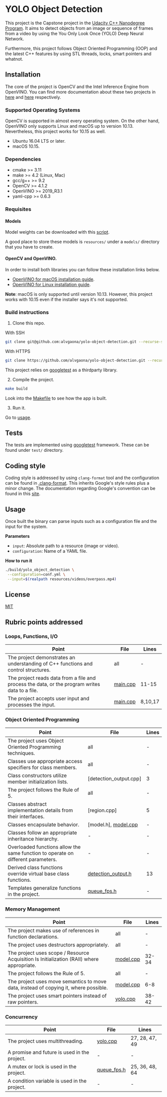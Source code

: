 # YOLO Object Detection

This project is the Capstone project in the [Udacity C++ Nanodegree Program][C++ Nanodegree].
It aims to detect objects from an image or sequence of frames from a video by using the You Only Look Once (YOLO) Deep Neural Network.

Furthermore, this project follows Object Oriented Programming (OOP) and the latest C++ features by using
STL threads, locks, smart pointers and whatnot.

## Installation

The core of the project is OpenCV and the Intel Inference Engine from OpenVINO.
You can find more documentation about these two projects in [here][OpenCV] and [here][OpenVINO] respectively.

### Supported Operating Systems

OpenCV is supported in almost every operating system. On the other hand, OpenVINO only supports Linux and 
macOS up to version 10.13. Nevertheless, this project works for 10.15 as well.

- Ubuntu 16.04 LTS or later.
- macOS 10.15.

### Dependencies

- cmake >= 3.11
- make >= 4.2 (Linux, Mac)
- gcc/g++ >= 9.2
- OpenCV >= 4.1.2
- OpenVINO >= 2019_R3.1
- yaml-cpp >= 0.6.3

### Requisites

#### Models

Model weights can be downloaded with this [script][Models downloader].

A good place to store these models is `resources/` under a `models/` directory that you have to create.

#### OpenCV and OpenVINO.

In order to install both libraries you can follow these installation links below.

- [OpenVINO for macOS installation guide][OpenVINO for macOS].
- [OpenVINO for Linux installation guide][OpenVINO for Linux].

**Note**: macOS is only supported until version 10.13. However, this project works with 10.15 even if the installer says it's not supported.

### Build instructions

1. Clone this repo.

With SSH

```bash
git clone git@github.com:alvgaona/yolo-object-detection.git --recurse-submodules
```

With HTTPS

```bash
git clone https://github.com/alvgaona/yolo-object-detection.git --recurse-submodules
```

This project relies on [googletest][Google Test] as a thirdparty library.

2. Compile the project.

```bash
make build
```

Look into the [Makefile][Makefile] to see how the app is built.

3. Run it.

Go to [usage](#usage).

## Tests

The tests are implemented using [googletest][Google Test] framework.
These can be found under `test/` directory.

## Coding style

Coding style is addressed by using `clang-format` tool and the configuration can be found in [.clang-format].
This inherits Google's style rules plus a minor change.
The documentation regarding Google's convention can be found in this [site][Google C++ Style Guide].

## Usage

Once built the binary can parse inputs such as a configuration file and the input for the
system.

**Parameters**

* `input`: Absolute path to a resource (image or video).
* `configuration`: Name of a YAML file.

**How to run it**

```bash
./build/yolo_object_detection \
 --configuration=conf.yml \
 --input=$(realpath resources/videos/overpass.mp4)
```

## License

[MIT][MIT]

## Rubric points addressed

### Loops, Functions, I/O

| Point                                                                                          | File       | Lines          |
|------------------------------------------------------------------------------------------------|------------|----------------|
| The project demonstrates an understanding of C++ functions and control structures.             | all        | -              |
| The project reads data from a file and process the data, or the program writes data to a file. | [main.cpp] | 11-15          |
| The project accepts user input and processes the input.                                        | [main.cpp] | 8,10,17        |

### Object Oriented Programming

| Point                                                                            | File                   | Lines          |
|----------------------------------------------------------------------------------|------------------------|----------------|
| The project uses Object Oriented Programming techniques.                         | all                    | -              |
| Classes use appropriate access specifiers for class members.                     | all                    | -              |
| Class constructors utilize member initialization lists.                          | [detection_output.cpp] | 3              |
| The project follows the Rule of 5.                                               | all                    | -              |
| Classes abstract implementation details from their interfaces.                   | [region.cpp]           | 5              |
| Classes encapsulate behavior.                                                    | [model.h], [model.cpp] | -              |
| Classes follow an appropriate inheritance hierarchy.                             | -                      | -              |
| Overloaded functions allow the same function to operate on different parameters. | -                      | -              |
| Derived class functions override virtual base class functions.                   | [detection_output.h]   | 13             |
| Templates generalize functions in the project.                                   | [queue_fps.h]          | -              |

### Memory Management

| Point                                                                                     | File            | Lines          |
|-------------------------------------------------------------------------------------------|-----------------|----------------|
| The project makes use of references in function declarations.                             | all             | -              |
| The project uses destructors appropriately.                                               | all             | -              |
| The project uses scope / Resource Acquisition Is Initialization (RAII) where appropriate. | [model.cpp]     | 32-34          |
| The project follows the Rule of 5.                                                        | all             | -              |
| The project uses move semantics to move data, instead of copying it, where possible.      | [model.cpp]     | 6-8            |
| The project uses smart pointers instead of raw pointers.                                  | [yolo.cpp]      | 38-42          | 

### Concurrency

| Point                                        | File            | Lines          |
|----------------------------------------------|-----------------|----------------|
| The project uses multithreading.             | [yolo.cpp]      | 27, 28, 47, 49 |
| A promise and future is used in the project. | -               | -              |
| A mutex or lock is used in the project.      | [queue_fps.h]   | 25, 36, 48, 64 |
| A condition variable is used in the project. | -               | -              |   


[main.cpp]: src/main.cpp
[yolo.cpp]: src/yolo.cpp
[queue_fps.h]: ./include/queue_fps.h
[model.cpp]: src/model/model.cpp
[detection_output.h]: include/model/detection_output.h
[region.h]: include/model/region.h

[.clang-format]: ./.clang-format
[Google C++ Style Guide]: https://google.github.io/styleguide/cppguide.html
[Google Test]: https://github.com/google/googletest
[MIT]: ./LICENSE
[Makefile]: ./Makefile
[Models downloader]: https://github.com/opencv/opencv_extra/blob/master/testdata/dnn/download_models.py
[OpenCV]: https://opencv.org/
[OpenVINO]: https://software.intel.com/en-us/openvino-toolkit
[C++ Nanodegree]: https://www.udacity.com/course/c-plus-plus-nanodegree--nd213

[OpenVINO for Linux]: https://docs.openvinotoolkit.org/latest/_docs_install_guides_installing_openvino_linux.html
[OpenVINO for macOS]: https://docs.openvinotoolkit.org/latest/_docs_install_guides_installing_openvino_macos.html
